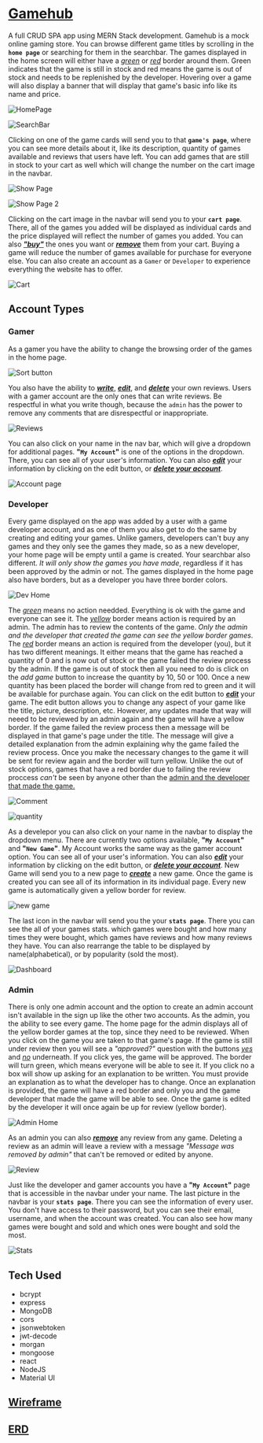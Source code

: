 # [Gamehub](https://gamehub-react.herokuapp.com/)

A full CRUD SPA app using MERN Stack development. Gamehub is a mock online gaming store. You can browse different game titles by scrolling in the **`home page`** or searching for them in the searchbar. The games displayed in the home screen will either have a <ins>*green*</ins> or <ins>*red*</ins> border around them. Green indicates that the game is still in stock and red means the game is out of stock and needs to be replenished by the developer. Hovering over a game will also display a banner that will display that game's basic info like its name and price. 

![HomePage](/public/assets/GH1.png)

![SearchBar](/public/assets/GH11.png)

Clicking on one of the game cards will send you to that **`game's page`**, where you can see more details about it, like its description, quantity of games available and reviews that users have left. You can add games that are still in stock to your cart as well which will change the number on the cart image in the navbar. 

![Show Page](/public/assets/GH2.png)

![Show Page 2](/public/assets/GH3.png)

Clicking on the cart image in the navbar will send you to your **`cart page`**. There, all of the games you added will be displayed as individual cards and the price displayed will reflect the number of games you added. You can also <ins>***"buy"***</ins> the ones you want or <ins>***remove***</ins> them from your cart. Buying a game will reduce the number of games available for purchase for everyone else. You can also create an account as a `Gamer` or `Developer` to experience everything the website has to offer. 

![Cart](/public/assets/GH4.png)

## Account Types

### Gamer 
As a gamer you have the ability to change the browsing order of the games in the home page. 

![Sort button](/public/assets/GH14.png)

You also have the ability to <ins>***write***</ins>, <ins>***edit***</ins>, and <ins>***delete***</ins> your own reviews. Users with a gamer account are the only ones that can write reviews. Be respectful in what you write though, because the `admin` has the power to remove any comments that are disrespectful or inappropriate. 

![Reviews](/public/assets/GH9.png)

You can also click on your name in the nav bar, which will give a dropdown for additional pages. **"`My Account`"** is one of the options in the dropdown. There, you can see all of your user's information. You can also <ins>***edit***</ins> your information by clicking on the edit button, or <ins>***delete your account***</ins>. 

![Account page](/public/assets/GH8.png)


### Developer
Every game displayed on the app was added by a user with a game developer account, and as one of them you also get to do the same by creating and editing your games. Unlike gamers, developers can't buy any games and they only see the games they made, so as a new developer, your home page will be empty until a game is created. Your searchbar also different. *It will only show the games you have made*, regardless if it has been approved by the admin or not. The games displayed in the home page also have borders, but as a developer you have three border colors. 

![Dev Home](/public/assets/GH5.png)

The <ins>*green*</ins> means no action needded. Everything is ok with the game and everyone can see it. The <ins>*yellow*</ins> border means action is required by an admin. The admin has to review the contents of the game. *Only the admin and the developer that created the game can see the yellow border games*. The <ins>*red*</ins> border means an action is required from the developer (you), but it has two different meanings. It either means that the game has reached a quantity of 0 and is now out of stock or the game failed the review process by the admin. If the game is out of stock then all you need to do is click on the *add game* button to increase the quantity by 10, 50 or 100. Once a new quantity has been placed the border will change from red to green and it will be available for purchase again. You can click on the edit button to <ins>***edit***</ins> your game. The edit button allows you to change any aspect of your game like the title, picture, description, etc. However, any updates made that way will neeed to be reviewed by an admin again and the game will have a yellow border. If the game failed the review process then a message will be displayed in that game's page under the title. The message will give a detailed explanation from the admin explaining why the game failed the review process. Once you make the necessary changes to the game it will be sent for review again and the border will turn yellow. Unlike the out of stock options, games that have a red border due to failing the review proccess *can't* be seen by anyone other than the <ins>admin and the developer that made the game.</ins> 

![Comment](/public/assets/GH6.png)

![quantity](/public/assets/GH12.png)

As a develepor you can also click on your name in the navbar to display the dropdown menu. There are currently two options available, **"`My Account`"** and **"`New Game`"**. My Account works the same way as the gamer account option. You can see all of your user's information. You can also <ins>***edit***</ins> your information by clicking on the edit button, or <ins>***delete your account***</ins>. New Game will send you to a new page to <ins>***create***</ins> a new game. Once the game is created you can see all of its information in its individual page. Every new game is automatically given a yellow border for review. 

![new game](/public/assets/GH13.png)

The last icon in the navbar will send you the your **`stats page`**. There you can see the all of your games stats. which games were bought and how many times they were bought, which games have reviews and how many reviews they have. You can also rearrange the table to be displayed by name(alphabetical), or by popularity (sold the most).

![Dashboard](/public/assets/GH16.png)

### Admin
There is only one admin account and the option to create an admin account isn't available in the sign up like the other two accounts. As the admin, you the ability to see every game. The home page for the admin displays all of the yellow border games at the top, since they need to be reviewed. When you click on the game you are taken to that game's page. If the game is still under review then you will see a *"approved?"* question with the buttons <ins>*yes*</ins> and <ins>*no*</ins> underneath. If you click yes, the game will be approved. The border will turn green, which means everyone will be able to see it. If you click no a box will show up asking for an explanation to be written. You must provide an explanation as to what the developer has to change. Once an explanation is provided, the game will have a red border and only you and the game developer that made the game will be able to see. Once the game is edited by the developer it will once again be up for review (yellow border). 

![Admin Home](/public/assets/GH7.png)

As an admin you can also <ins>***remove***</ins> any review from any game. Deleting a review as an admin will leave a review with a message *"Message was removed by admin"* that can't be removed or edited by anyone. 

![Review](/public/assets/GH10.png)

Just like the developer and gamer accounts you have a **"`My Account`"** page that is accessible in the navbar under your name. The last picture in the navbar is your **`stats page`**. There you can see the information of every user. You don't have access to their password, but you can see their email, username, and when the account was created. You can also see how many games were bought and sold and which ones were bought and sold the most.

![Stats](/public/assets/GH15.png)

## Tech Used
 - bcrypt
 - express
 - MongoDB
 - cors 
 - jsonwebtoken
 - jwt-decode
 - morgan
 - mongoose
 - react
 - NodeJS
 - Material UI



## [Wireframe](https://miro.com/app/board/uXjVO2geB1U=/?share_link_id=425323438014)


## [ERD](https://miro.com/app/board/uXjVO3Q1pPU=/?share_link_id=970518147628)



